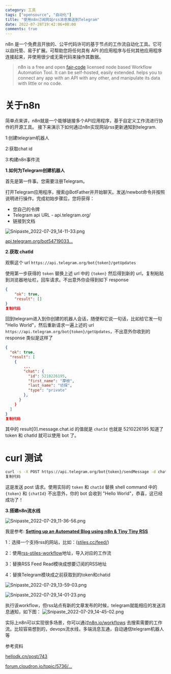 ```yaml
---
category: 工具
tags: ["opensource", "自动化"]
title: "使用n8n订阅网站rss消息推送到Telegram"
date: 2022-07-28T19:42:06+08:00
comments: true
---
```


n8n 是一个免费且开放的、公平代码许可的基于节点的工作流自动化工具。它可以自托管、易于扩展。可帮助您将任何具有 API 的应用程序与任何其他应用程序连接起来，并使用很少或无需代码来操作其数据。

> n8n is a free and open [fair-code](https://faircode.io/) licensed node based Workflow Automation Tool. It can be self-hosted, easily extended. helps you to connect any app with an API with any other, and manipulate its data with little or no code.

<!-- more -->

# 关于n8n

简单点来讲，n8n就是一个能够链接多个API应用程序，基于自定义工作流进行协作的开源工具。
接下来演示下如何通过n8n实现网站rss更新通知到telegram.

1:创建telegram机器人

2:获取chat id

3:构建n8n事件流

**1.如何为Telegram创建机器人**

首先是第一件事。您需要注册Telegram。

打开Telegram应用程序，搜索@BotFather并开始聊天。发送/newbot命令并按照说明进行操作。完成初始步骤后，您将获得：

- 您自己的令牌
- Telegram api URL - api.telegram.org/
- 链接到文档

![Snipaste_2022-07-29_14-11-33.png](https://p3-juejin.byteimg.com/tos-cn-i-k3u1fbpfcp/f59ca61b6f0d40e1ba0ed04e609ddab5~tplv-k3u1fbpfcp-zoom-in-crop-mark:4536:0:0:0.awebp)

[api.telegram.org/bot54719033…](https://api.telegram.org/bot5471903376:AAF7XmoadmlkFiLKgRA1SnQKcP23MkrKN7I/getUpdates)

**2.获取 chatId**

观察这个 url `https://api.telegram.org/bot{token}/getUpdates`

使用第一步获得的 `token` 替换上述 url 中的 `{token}` 然后得到新的 url，复制粘贴到浏览器地址栏，回车请求。不出意外你会得到如下 response

```json
{
    "ok": true,
    "result": []
}
复制代码
```

回到telegram进入到你创建的机器人会话，随便和它说一句话，比如给它发一句 "Hello World"，然后重新请求一遍上述的 url `https://api.telegram.org/bot{token}/getUpdates`，不出意外你收到的 response 类似是这样了

```json
{
  "ok": true,
  "result": [
    {
        ...
        "chat": {
          "id": 5210226195,
          "first_name": "摩根",
          "last_name": "侦探",
          "type": "private"
        },
      }
    }
  ]
}
复制代码
```

其中的 result[0].message.chat.id 的值就是 `chatId` 也就是 5210226195
知道了 token 和 chatId 就可以使用 bot 了。

# curl 测试

```bash
curl -s -X POST https://api.telegram.org/bot{token}/sendMessage -d chat_id={chatId} -d text="Hello World"
复制代码
```

这是发送 post 请求。使用实际的 `token` 和 `chatId` 替换 shell command 中的 `{token}` 和 `{chatId}`
不出意外，你的 bot 会收到 "Hello World"，恭喜，这已经成功了！

**3.搭建n8n流水线**

![Snipaste_2022-07-29_11-36-56.png](https://p3-juejin.byteimg.com/tos-cn-i-k3u1fbpfcp/3a29f493f9ef41bcb716aa3087ee27c2~tplv-k3u1fbpfcp-zoom-in-crop-mark:4536:0:0:0.awebp)

我是参考: **[Setting up an Automated Blog using n8n & Tiny Tiny RSS](https://forum.cloudron.io/topic/5736/setting-up-an-automated-blog-using-n8n-tiny-tiny-rss)**

1：选择一个支持rss的网站，比如：([stiles.cc/feed/](https://stiles.cc/rss.xml))

2：使用[rss-stiles-workflow](https://www.notion.so/n8n-read-stiles-rss-7b02a7745abf4350ba2e5839800fe039)地址，导入对应的工作流

3：替换RSS Feed Read模块成想要订阅的RSS地址

4：替换Telegram模块成之前获取到的token和chatid

![Snipaste_2022-07-29_13-59-03.png](https://p3-juejin.byteimg.com/tos-cn-i-k3u1fbpfcp/eabfd220952d47fd93ce7edca2125e72~tplv-k3u1fbpfcp-zoom-in-crop-mark:4536:0:0:0.awebp)

![Snipaste_2022-07-29_14-01-23.png](https://p3-juejin.byteimg.com/tos-cn-i-k3u1fbpfcp/66885be7c504413a8cf268c51c9ca028~tplv-k3u1fbpfcp-zoom-in-crop-mark:4536:0:0:0.awebp)

执行该workflow，但rss站点有新的文章发布的时候，telegram就能相应的发送消息通知，如下图：
![Snipaste_2022-07-29_14-45-02.png](https://p3-juejin.byteimg.com/tos-cn-i-k3u1fbpfcp/61b8d3e869db449586de213447029898~tplv-k3u1fbpfcp-zoom-in-crop-mark:4536:0:0:0.awebp)

实际上n8n可以实现很多场景，你可以通过[n8n.io/workflows](https://link.juejin.cn/?target=https%3A%2F%2Fn8n.io%2Fworkflows%2F) 去搜索需要的工作流。比较容易想到的，devops流水线，多端消息互通，自动通信telegram机器人等

参考资料

[hellodk.cn/post/743](https://hellodk.cn/post/743)

[forum.cloudron.io/topic/5736/…](https://forum.cloudron.io/topic/5736/setting-up-an-automated-blog-using-n8n-tiny-tiny-rss)